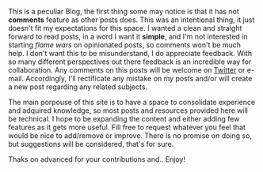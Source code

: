 This is a peculiar Blog, the first thing some may notice is that it has not **comments** feature as other posts does. This was an intentional thing, it just doesn't fit my expectations for this space. I wanted a clean and straight forward to read posts, in a word I want it **simple**, and I'm not interested in starting *flame wars* on opinionated posts, so comments won't be much help. I don't want this to be misunderstand, I do appreciate feedback. With so many different perspectives out there feedback is an incredible way for collaboration. Any comments on this posts will be welcome on [Twitter](http://twitter.com/agpelliza) or e-mail. Accordingly, I'll rectificate any mistake on my posts and/or will create a new post regarding any related subjects.

The main porpouse of this site is to have a space to consolidate experience and adquired knowledge, so most posts and resources provided here will be technical. I hope to be expanding the content and either adding few features as it gets more useful. Fill free to request whatever you feel that would be nice to add/remove or improve. There is no promise on doing so, but suggestions will be considered, that's for sure.

Thaks on advanced for your contributions and.. Enjoy!